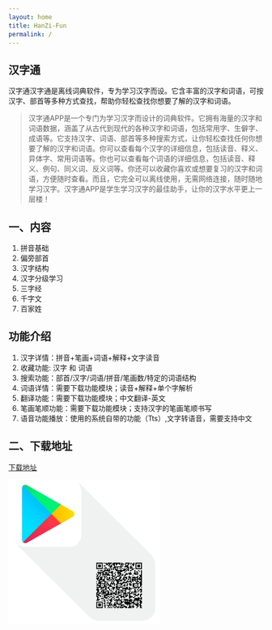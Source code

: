 ```yaml
---
layout: home
title: HanZi-Fun
permalink: /
---
```


## 汉字通 

汉字通汉字通是离线词典软件，专为学习汉字而设。它含丰富的汉字和词语，可按汉字、部首等多种方式查找，帮助你轻松查找你想要了解的汉字和词语。

>汉字通APP是一个专门为学习汉字而设计的词典软件。它拥有海量的汉字和词语数据，涵盖了从古代到现代的各种汉字和词语，包括常用字、生僻字、成语等。它支持汉字、词语、部首等多种搜索方式，让你轻松查找任何你想要了解的汉字和词语。你可以查看每个汉字的详细信息，包括读音、释义、异体字、常用词语等。你也可以查看每个词语的详细信息，包括读音、释义、例句、同义词、反义词等。你还可以收藏你喜欢或想要复习的汉字和词语，方便随时查看。而且，它完全可以离线使用，无需网络连接，随时随地学习汉字。汉字通APP是学生学习汉字的最佳助手，让你的汉字水平更上一层楼！


## 一、内容
1. 拼音基础
2. 偏旁部首
3. 汉字结构
4. 汉字分级学习
5. 三字经
6. 千字文
7. 百家姓

## 功能介绍
1. 汉字详情：拼音+笔画+词语+解释+文字读音
2. 收藏功能: 汉字 和 词语
3. 搜索功能：部首/汉字/词语/拼音/笔画数/特定的词语结构 
4. 词语详情：需要下载功能模块；读音+解释+单个字解析
5. 翻译功能：需要下载功能模块；中文翻译-英文
6. 笔画笔顺功能：需要下载功能模块；支持汉字的笔画笔顺书写
7. 语音功能播放：使用的系统自带的功能（Tts）,文字转语音，需要支持中文

## 二、下载地址
[下载地址](https://play.google.com/store/apps/details?id=com.shetj.chinese.mobile)

<img src="img/Snipaste_2023-06-25_11-25-391.png" width = "300" height = "auto" alt="图片名称" />